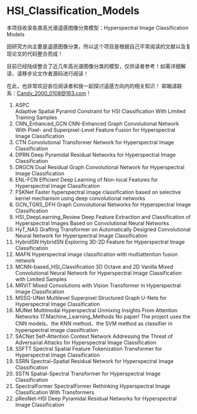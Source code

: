 # HSI_Classification_Models
本项目收录各类高光谱遥感图像分类模型：Hyperspectral Image Classification Models
  
因研究方向主要是遥感图像分类，所以这个项目是根据自己平常阅读的文献以及复现论文的代码整合而成！  

目前已经陆续整合了近几年高光谱图像分类的模型，仅供读者参考！如需详细解读，请移步论文作者源码进行阅读！  
  
在此，也非常欢迎各位阅读者和我一起探讨遥感方向内的相关知识！  邮箱请联系：Candy_2000_0108@163.com！

1. ASPC  
Adaptive Spatial Pyramid Constraint for HSI Classification With Limited Training Samples
2. CNN_Enhanced_GCN
CNN-Enhanced Graph Convolutional Network With Pixel- and Superpixel-Level Feature Fusion for Hyperspectral Image Classification
3. CTN
Convolutional Transformer Network for Hyperspectral Image Classification
4. DPRN
Deep Pyramidal Residual Networks for Hyperspectral Image Classification
5. DRGCN
Dual Residual Graph Convolutional Network for Hyperspectral Image Classification
6. ENL-FCN
Efficient Deep Learning of Non-local Features for Hyperspectral Image Classification
7. FSKNet
Faster hyperspectral image classification based on selective kernel mechanism using deep convolutional networks
8. GCN_TGRS_DFH
Graph Convolutional Networks for Hyperspectral Image Classification
9. HSI_DeepLearning_Review
Deep Feature Extraction and Classification of Hyperspectral Images Based on Convolutional Neural Networks
10. HyT_NAS
Grafting Transformer on Automatically Designed Convolutional Neural Network for Hyperspectral Image Classification
11. HybridSN
HybridSN Exploring 3D-2D Feature for Hyperspectral Image Classification
12. MAFN
Hyperspectral image classification with multiattention fusion network
13. MCNN-based_HSI_Classification
3D Octave and 2D Vanilla Mixed Convolutional Neural Network for Hyperspectral Image Classification with Limited Samples
14. MRViT
Mixed Convolutions with Vision Transformer in Hyperspectral Image Classification
15. MSSG-UNet
Multilevel Superpixel Structured Graph U-Nets for Hyperspectral Image Classification
16. MUNet
Multimodal Hyperspectral Unmixing Insights From Attention Networks
17.Machine_Learning_Methods
No paper! The project uses the CNN models、the KNN method、the SVM method as classifier in hyperspectral image classification
18. SACNet
Self-Attention Context Network Addressing the Threat of Adversarial Attacks for Hyperspectral Image Classification
19. SSFTT
Spectral Spatial Feature Tokenization Transformer for Hyperspectral Image Classification
20. SSRN
Spectral–Spatial Residual Network for Hyperspectral Image Classification
21. SSTN
Spatial-Spectral Transformer for Hyperspectral Image Classification
22. SpectralFormer
SpectralFormer Rethinking Hyperspectral Image Classification With Transformers
23. pResNet-HSI
Deep Pyramidal Residual Networks for Hyperspectral Image Classification
